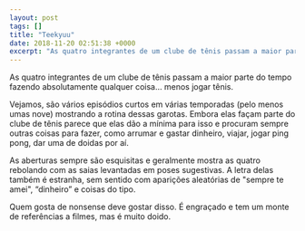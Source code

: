 ```yaml
---
layout: post
tags: []
title: "Teekyuu"
date: 2018-11-20 02:51:38 +0000
excerpt: "As quatro integrantes de um clube de tênis passam a maior parte do tempo fazendo absolutamente qualquer coisa… menos jogar tênis.  Vejamos,..."
---
```


As quatro integrantes de um clube de tênis passam a maior parte do tempo fazendo absolutamente qualquer coisa… menos jogar tênis.

Vejamos, são vários episódios curtos em várias temporadas (pelo menos umas nove) mostrando a rotina dessas garotas. Embora elas façam parte do clube de tênis parece que elas dão a mínima para isso e procuram sempre outras coisas para fazer, como arrumar e gastar dinheiro, viajar, jogar ping pong, dar uma de doidas por aí.

As aberturas sempre são esquisitas e geralmente mostra as quatro rebolando com as saias levantadas em poses sugestivas. A letra delas também é estranha, sem sentido com aparições aleatórias de "sempre te amei", “dinheiro” e coisas do tipo.

Quem gosta de nonsense deve gostar disso. É engraçado e tem um monte de referências a filmes, mas é muito doido.